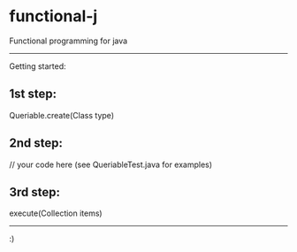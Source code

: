 # functional-j
Functional programming for java

-------------------------------
Getting started:

1st step: 
--------------
Queriable.create(Class<T> type)

2nd step: 
--------------
// your code here (see QueriableTest.java for examples)

3rd step:
--------------
execute(Collection<T> items)

-------------------------------

:)
